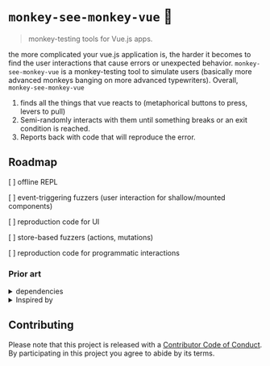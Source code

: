 # `monkey-see-monkey-vue` 🍌

> monkey-testing tools for Vue.js apps.

the more complicated your vue.js application is, the harder it becomes to find the user interactions that cause errors or unexpected behavior. `monkey-see-monkey-vue` is a monkey-testing tool to simulate users (basically more advanced monkeys banging on more advanced typewriters). Overall, `monkey-see-monkey-vue`

1. finds all the things that vue reacts to (metaphorical buttons to press, levers to pull)
2. Semi-randomly interacts with them until something breaks or an exit condition is reached.
3. Reports back with code that will reproduce the error.

## Roadmap

<!-- TODO: move this into the project board -->

[ ] offline REPL

[ ] event-triggering fuzzers (user interaction for shallow/mounted components)

[ ] reproduction code for UI

[ ] store-based fuzzers (actions, mutations)

[ ] reproduction code for programmatic interactions

### Prior art

<details><summary>dependencies</summary>

- [`Vue.js`](https://vuejs.org/) (obviously)
- [`@vue/test-utils`](https://vue-test-utils.vuejs.org/)
- [`@mozillasecurity/octo`](https://github.com/MozillaSecurity/octo) for fuzzing utilities
- [and others](./package.json).

</details>

<details><summary>Inspired by</summary>

- [`gremlins.js`](https://github.com/marmelab/gremlins.js)
- [Jarno Rantanen's presentation on fuzzing redux](https://github.com/jareware/fuzzing-redux-prese)

</details>

## Contributing

Please note that this project is released with a [Contributor Code of Conduct](CODE-OF-CONDUCT.md). By participating in this project you agree to abide by its terms.
